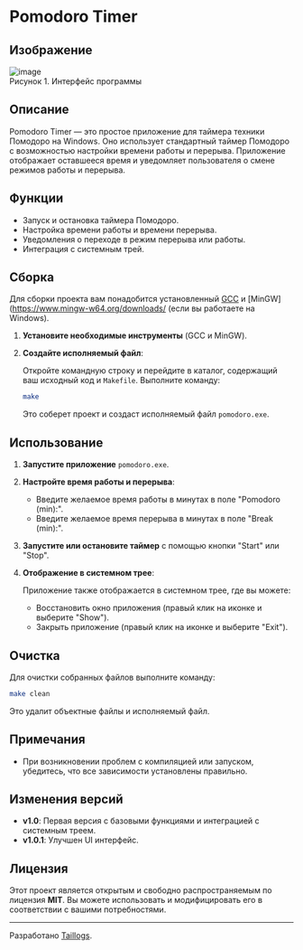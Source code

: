 # Pomodoro Timer

## Изображение
![image](https://github.com/user-attachments/assets/dca2a00f-eadb-43f2-ac7c-0fd232f33d5b) <br> Рисунок 1. Интерфейс программы

## Описание

Pomodoro Timer — это простое приложение для таймера техники Помодоро на Windows. Оно использует стандартный таймер Помодоро с возможностью настройки времени работы и перерыва. Приложение отображает оставшееся время и уведомляет пользователя о смене режимов работы и перерыва.

## Функции

- Запуск и остановка таймера Помодоро.
- Настройка времени работы и времени перерыва.
- Уведомления о переходе в режим перерыва или работы.
- Интеграция с системным трей.

## Сборка

Для сборки проекта вам понадобится установленный [GCC](https://gcc.gnu.org/) и [MinGW](https://www.mingw-w64.org/downloads/ (если вы работаете на Windows).

1. **Установите необходимые инструменты** (GCC и MinGW).

2. **Создайте исполняемый файл**:

   Откройте командную строку и перейдите в каталог, содержащий ваш исходный код и `Makefile`. Выполните команду:

   ```bash
   make
   ```

   Это соберет проект и создаст исполняемый файл `pomodoro.exe`.

## Использование

1. **Запустите приложение** `pomodoro.exe`.

2. **Настройте время работы и перерыва**:

   - Введите желаемое время работы в минутах в поле "Pomodoro (min):".
   - Введите желаемое время перерыва в минутах в поле "Break (min):".

3. **Запустите или остановите таймер** с помощью кнопки "Start" или "Stop".

4. **Отображение в системном трее**:

   Приложение также отображается в системном трее, где вы можете:
   - Восстановить окно приложения (правый клик на иконке и выберите "Show").
   - Закрыть приложение (правый клик на иконке и выберите "Exit").

## Очистка

Для очистки собранных файлов выполните команду:

```bash
make clean
```

Это удалит объектные файлы и исполняемый файл.

## Примечания

- При возникновении проблем с компиляцией или запуском, убедитесь, что все зависимости установлены правильно.

## Изменения версий
- **v1.0**: Первая версия с базовыми функциями и интеграцией с системным треем.
- **v1.0.1**: Улучшен UI интерфейс.

## Лицензия

Этот проект является открытым и свободно распространяемым по лицензия **MIT**. Вы можете использовать и модифицировать его в соответствии с вашими потребностями.

---

Разработано [Taillogs](https://github.com/tailogs).

